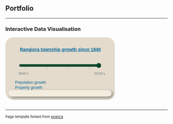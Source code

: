 ## Portfolio

---

### Interactive Data Visualisation 

<style type="text/css">	
  
    #play-controls {
        text-align: left;
        min-width: 320px;
        max-width: 320px;
        margin: 0 auto;
        padding: 5px 0 1em;
    }

    #play-controls * {
        display: inline-block;
        vertical-align: middle;
    }

	#steplist {
		display: none;
	}

	#slider-control-values {
		width: 270px;
		margin: 0px 10px 0px 30px;
		font-size: 10px;
        font-weight: 600;
		color: #8d918d;
	}
	
	.align-left {
		float: left;
	}
	
	.align-right {
		float: right;
	}

    #play-pause-button {
        width: 20px;
        height: 20px;
        text-align: center;
        font-size: 15px;
        cursor: pointer;
        color: #222;
        border: 0;
        background: transparent;
    }

    #play-range {
        margin: 2.5%;
        width: 80%;
        accent-color: #004529;
    }

    #play-output {
        font-family: Arial, Helvetica, sans-serif;
    }

    input[type="range"]::-moz-range-track {
        padding: 0 10px;
        background: repeating-linear-gradient(to right, 
            #ccc, 
            #ccc 10%, 
            #000 10%, 
            #000 11%, 
            #ccc 11%, 
            #ccc 20%);
	}

    #d3div {
        border-radius: 25px;
        background: #e4dbcd;
        padding: 10px; 
        width: 320px;
        height: auto;  
    }

    #d3div h4 a {
        margin: 10px 10px 10px 35px;
        font-family: sans-serif;
        font-size: 14px;
        font-weight: 600;
        color: #069; 
    }

    #divChart p, #divMap p {
        margin: 0px 0px 0px 20px;
        font-family: sans-serif;
        line-height: 16px;
        font-size: 12px;
        font-weight: 300;
        color: #069; 
    }
    
    
	#initialMap.hidden {
		display: none;
	}

    .propertylabel {
		font-family: Helvetica, sans-serif;
		font-size: 4px;
		fill: rgb(239,101,72);
		text-anchor: middle;
        display: none;
    }

    #divStoryBox {
        width: 300px;
        height: auto;
        padding: 10px;
        background-color: #f2ecdf;
        -webkit-border-radius: 10px;
        -moz-border-radius: 10px;
        border-radius: 10px;
        -webkit-box-shadow: 4px 4px 10px rgba(0, 0, 0, 0.4);
        -moz-box-shadow: 4px 4px 10px rgba(0, 0, 0, 0.4);
        box-shadow: 4px 4px 10px rgba(0, 0, 0, 0.4);
  /*      pointer-events: none; */
    }
			
	#divStoryBox.hidden {
		display: none;
	}

    #divStoryBox p {
        margin: 0;
        font-family: sans-serif;
        font-size: 12px;
        line-height: 16px;    
    }

</style>

<div id="d3div">
    <!-- Infographic title -->
    <h4><a href="/sample_page">Rangiora township growth since 1840</a></h4>
    <!-- Step slider with play/pause automation -->
    <div id="play-controls">
        <button id="play-pause-button" class="fa fa-play" title="play"></button>
        <input id="play-range" type="range" value="2020" min="1840" max="2020" step="10" list="steplist">
        <datalist id="steplist">
            <option>1850</option>
            <option>1900</option>
            <option>1950</option>
            <option>2000</option>
        </datalist>
        <output id="play-output" for="play-range" name="year"></output>
        <div id="slider-control-values">
            <div class="align-left">1840's</div>
            <div class="align-right">2020's</div>
            <div style="clear: both;"></div>
        </div>
    </div>
    <!-- Population bar chart -->
    <div id="divChart">
        <p>Population growth</p>
    </div>
    <!-- Properties map -->
    <div id="divMap">
        <p>Property growth</p>
    </div>
    <!-- Story box for text and images -->
    <div id="divStoryBox" >
        <p><strong><span id="storyBoxTitle" style="color: #069"></span></strong></p>
        <p><span id="storyBoxText"></span></p>
        <p><span id="storyBoxCitation" style="font-size: 9px; color: #8d918d"></span></p>
        <p><span id="storyBoxDataSource" style="font-size: 9px; color: #8d918d"></span></p>
    </div>
</div>

<script src="https://d3js.org/d3.v7.min.js"></script>
<link rel="stylesheet" href="https://cdnjs.cloudflare.com/ajax/libs/font-awesome/4.7.0/css/font-awesome.min.css">
<script type="text/javascript">

    //Define Global variables
    const baseDataset = [ 
        { key: 0, decade: 1840, population: 0, color: `#004529`, title: `Waimakariri-Rakahuri Lowlands in the late 1840's`, text: `Prior to Ngati Toa's attack and destruction of Kaiapohia Pa in 1831, Ngai Tahu may have built pataka (similar to these at Te Rakawakaputa) to store weapons and food near Rangiora.  In 1848, the Crown purchased 13.5 million acres (at least two-thirds of the South Island) from Ngai Tahu for ${"\u00A3"}2000, with the land around Rangiora part of this purchase.`, href: `https://waimakaririlibraries.com/__data/assets/pdf_file/0023/13874/Chapter-1-Breaching-the-Unknown-1.pdf`, image:`src="/images/Te_Rakawakaputa_sketch.png" alt="Te Rakawakaputa on the Korotuaheka in December 1848" style="height:135px; width:240px; margin-left:30px;"`, citation:`Source: Te Rakawakaputa by William Fox in 1848, Hocken Library | Hawkins, D N (1993) "Rangiora"`, source:`Data source: LINZ, NZ Statistics Census Data`},		
        { key: 1, decade: 1850, population: 20, color: `#004529`, title: `1850's saw the first European settlers`, text: `In the late 1840's Charles Torlesse and John Boys were engaged by the Canterbury Association to survey land north of the Waimakariri.  Rangiora land was initially divided into 50-acre rural sections and sold to speculators in England and a few settlers at ${"\u00A3"}3 per acre.  Charles and Alicia Torlesse and John and Priscilla Boys were the first Europeans to build homes in Rangiora.  Alicia and Priscilla were two of six Townsend daughters who had arrived in Lyttleton with their parents in 1850 on the Cressy, one of the "first four ships" to carry emigrants from England to the new colony of Canterbury.`, href: `https://waimakaririlibraries.com/__data/assets/pdf_file/0027/13878/Chapter-6-Land-Purchase.pdf`, image:`src="/images/torlesse_home_1855.png" alt="Torlesse Home in 1855" style="height:135px; width:240px; margin-left:30px;"`, citation:`Source: The Torlesse home by W.J.W. Hamilton in 1855, Canterbury Museum | Hawkins, D N (1993) "Rangiora"`, source:`Data source: LINZ, NZ Statistics Census Data`},		
        { key: 2, decade: 1860, population: 1000, color: `#006837`, title: `1860's shopkeepers, tradespeople and labourers`, text: `The village of Rangiora grew along the Harewood Forest Road (now High Street) as the second wave of immigration brought shopkeepers, tradespeople and labourers into the area.  Some of the rural sections along Ashely Road were valued at ${"\u00A3"}20 per acre.`, href: `https://waimakaririlibraries.com/__data/assets/pdf_file/0021/13881/Chapter-9-The-Making-of-a-Market-Town.pdf`, image:`src="/images/thompsons_store_1860s.png" alt="John and Thomas Thompsons' store" style="height:135px; width:240px; margin-left:30px;"`, citation:`Source: Rangiora Museum | Hawkins, D N (1993) "Rangiora"`, source:`Data source: LINZ, NZ Statistics Census Data`},		
        { key: 3, decade: 1870, population: 1200, color: `#238443`, title: `1870s saw the railway line built through Rangiora`, text: `The coming of the railway in 1872 initiated years of growth and change; a great decade of new people, new societies, material progress and a welcome prosperity as High Street gradually matured into a market place of some importance.  1/4 acre sections near the town centre were sold at ${"\u00A3"}400 per acre in 1874.`, href: `https://waimakaririlibraries.com/__data/assets/pdf_file/0023/13883/Chapter-11-The-Eighteen-seventies.pdf`, image:`src="/images/rangiora_railway_station.png" alt="Rangiora Railway Station" style="height:135px; width:240px; margin-left:30px;"`, citation:`Source: Rangiora Museum | Hawkins, D N (1993) "Rangiora"`, source:`Data source: LINZ, NZ Statistics Census Data`},
        { key: 4, decade: 1880, population: 1500, color: `#41ab5d`, title: `1880's saw prosperous and stable industry`, text: `Flax and flour mills were built near Rangiora drawing their power from the streams and giving work to a large number of local men and boys.  A bacon factory was started in 1885, along with butter and cheese making and a cooperage to produce dairy equipment.`, href: `https://waimakaririlibraries.com/__data/assets/pdf_file/0027/13887/Chapter-15-The-Difficult-Years-1878-96.pdf`, image:`src="/images/rangiora _volunteer_fire_brigade.png" alt="1880 Raniora Volunteer Fire Brigade testing Rangiora water wells" style="height:135px; width:240px; margin-left:30px;"`, citation:`Source: Rangiora Museum | Hawkins, D N (1993) "Rangiora"`, source:`Data source: LINZ, NZ Statistics Census Data`},
        { key: 5, decade: 1890, population: 1800, color: `#78c679`, title: `1890's women petition for the right to vote`, text: `North Canterbury women joined others in New Zealand to organize a political campaign and despite the cynical attitudes of some men, petitioned the government three times before winning the right to vote in 1893.`, href: `https://waimakaririlibraries.com/__data/assets/pdf_file/0019/13861/Chapter-4-Women-win-the-vote-1880s-and-1890s.pdf`, image:`src="/images/Temperance_Hotel.png" alt="Temperance Hotel and Grand Northern Restaurant in Albert Street" style="height:135px; width:240px; margin-left:30px;"`, citation:`Source: Rangiora Museum | Pauline Wood (1983) "Women of the Waimakariri"`, source:`Data source: LINZ, NZ Statistics Census Data`},
        { key: 6, decade: 1900, population: 1800, color: `#addd8e`, title: `1900's`, text: ``, href: ``, image:` style="height:135px; width:240px; margin-left:30px;"`, citation:`Source: Rangiora Museum | Hawkins, D N (1993) "Rangiora"`, source:`Data source: LINZ, NZ Statistics Census Data`},
        { key: 7, decade: 1910, population: 1800, color: `#d9f0a3`, title: `1910's`, text: `By the 1910's, Rangiora had still not grown much`, href: ``, image:` style="height:135px; width:240px; margin-left:30px;"`, citation:`Source: Rangiora Museum | Hawkins, D N (1993) "Rangiora"`, source:`Data source: LINZ, NZ Statistics Census Data`},
        { key: 8, decade: 1920, population: 2000, color: `#f7fcb9`, title: `1920's`, text: ``, href: ``, image:` style="height:135px; width:240px; margin-left:30px;"`, citation:`Source: Rangiora Museum | Hawkins, D N (1993) "Rangiora"`, source:`Data source: LINZ, NZ Statistics Census Data`},
        { key: 9, decade: 1930, population: 2100, color: `#ffffe5`, title: `1930's`, text: ``, href: ``, image:` style="height:135px; width:240px; margin-left:30px;"`, citation:`Source: Rangiora Museum | Hawkins, D N (1993) "Rangiora"`, source:`Data source: LINZ, NZ Statistics Census Data`},
        { key: 10, decade: 1940, population: 2300, color: `#fff7bc`, title: `1940's`, text: ``, href: ``, image:` style="height:135px; width:240px; margin-left:30px;"`, citation:`Source: Rangiora Museum | Hawkins, D N (1993) "Rangiora"`, source:`Data source: LINZ, NZ Statistics Census Data`},
        { key: 11, decade: 1950, population: 2800, color: `#fee391`, title: `1950's`, text: ``, href: ``, image:` style="height:135px; width:240px; margin-left:30px;"`, citation:`Source: Rangiora Museum | Hawkins, D N (1993) "Rangiora"`, source:`Data source: LINZ, NZ Statistics Census Data`},
        { key: 12, decade: 1960, population: 3500, color: `#fec44f`, title: `1960's`, text: ``, href: ``, image:` style="height:135px; width:240px; margin-left:30px;"`, citation:`Source: Rangiora Museum | Hawkins, D N (1993) "Rangiora"`, source:`Data source: LINZ, NZ Statistics Census Data`},
        { key: 13, decade: 1970, population: 4800, color: `#fe9929`, title: `1970's`, text: ``, href: ``, image:` style="height:135px; width:240px; margin-left:30px;"`, citation:`Source: Rangiora Museum | Hawkins, D N (1993) "Rangiora"`, source:`Data source: LINZ, NZ Statistics Census Data`} ,
        { key: 14, decade: 1980, population: 6400, color: `#ec7014`, title: `1980's`, text: ``, href: ``, image:` style="height:135px; width:240px; margin-left:30px;"`, citation:`Source: Rangiora Museum | Hawkins, D N (1993) "Rangiora"`, source:`Data source: LINZ, NZ Statistics Census Data`},
        { key: 15, decade: 1990, population: 8800, color: `#cc4c02`, title: `1990's`, text: ``, href: ``, image:` style="height:135px; width:240px; margin-left:30px;"`, citation:`Source: Rangiora Museum | Hawkins, D N (1993) "Rangiora"`, source:`Data source: LINZ, NZ Statistics Census Data`},
        { key: 16, decade: 2000, population: 10800, color: `#e31a1c`, title: `2000's`, text: ``, href: ``, image:` style="height:135px; width:240px; margin-left:30px;"`, citation:`Source: Rangiora Museum | Hawkins, D N (1993) "Rangiora"`, source:`Data source: LINZ, NZ Statistics Census Data`},
        { key: 17, decade: 2010, population: 12000, color: `#bd0026`, title: `Growth after the Canterbury eqrthquakes in 2010/2011`, text: `Following the Christchurch earthquakes in 2010 and 2011, many "red zoned" residents used their Government and insurance pay-outs to build new homes in Rangiora subdivisions, recently developed on farmland beyond the original town "belts".`, href: ``, image:` style="height:135px; width:240px; margin-left:30px;"`, citation:``, source:`Data source: LINZ, NZ Statistics Census Data`},
        { key: 18, decade: 2020, population: 23000, color: `#800026`, title: `Rangiora township in 2023`, text: `Rangiora is still very much a rural township even after the significant population growth since 2010`, href: ``, image:`src="/images/rangiora_high_street_2023.png" alt="High Street in 2023 looking West from Victoria Street" style="height:135px; width:240px; margin-left:30px;"`, citation:``, source:`Data source: LINZ, NZ Statistics Census Data`}
    ];

    const decades = [];
    const colors = [];
    baseDataset.forEach(item => {
        decades.push(item.decade);
        colors.push(item.color);
    })

    let decadeValue = 2020;
    let dataset = baseDataset.slice(0,decades.indexOf(decadeValue)+1);
    let decadeValueDataObject = [baseDataset[decades.indexOf(decadeValue)]];
    const maxPopulation = d3.max(baseDataset, d => d.population);

    const w = 300;
    const h = 300;
    
    //HTML step slider control with play/pause button
    const playBtn = document.querySelector(`#play-pause-button`);
    let sliderTimer = undefined;

    function play(button) {         //Autoplay the slider, redrawing the Infograph at each slider step
        button.title = `pause`;
        button.className = `fa fa-pause`;
        sliderTimer = setInterval(function () {
            if (decadeValue >= decades[decades.length - 1]) {
                decadeValue = decades[0];
            } else {
                decadeValue += 10;
            }
            redraw(`autoSlide`);
        }, 1500);
    }

    function pause(button) {        //Pause the slider, either when manually moving the slider or when clicking the pause button
        button.title = `play`;
        button.className = `fa fa-play`;
        clearTimeout(sliderTimer);
        sliderTimer = undefined;
    }
    
    playBtn.addEventListener('click', function () {     //Toggle play and pause when the button has been clicked
        if (sliderTimer === undefined) {
            play(this);
        } else {
            pause(this);
        }
    });

    document.querySelector(`#play-range`).addEventListener(`input`, function (e) {      //Redraw the Infograph when the input has been manually changed
        pause(playBtn);
        decadeValue = parseInt(e.target.value);
        redraw(`manualSlide`);
    });
			
    //Create bar chart svg element, scales and axes
    const chartMargin = { top: 10, right: 10, bottom: 10, left: 10 };
    const chartWidth = 300 - chartMargin.left - chartMargin.right;
    const chartHeight = 60 - chartMargin.top - chartMargin.bottom;
    const barHeight = 20;

    const svgChart = d3
        .select(`div#divChart`)
        .append(`svg`)
        .attr(`width`, chartWidth + chartMargin.left + chartMargin.right)
        .attr(`height`, chartHeight + chartMargin.top + chartMargin.bottom)
        .append(`g`)
        .attr(`transform`, `translate(20,0)`);

    const xScale = d3.scaleLinear()
        .domain([0, maxPopulation])
        .range([0, chartWidth]);

    const yScale = d3.scaleBand()
        .domain([decadeValue])
        .rangeRound([0, chartHeight])
        .padding(0.15);

    const xAxis = d3.axisBottom(xScale).ticks(4, `,.3d`).tickSize(1);
    const yAxis = d3.axisLeft(yScale).tickValues([]);

    svgChart.append(`g`)
        .attr(`transform`, `translate(0,${chartHeight - 10})`)
        .call(xAxis)
        .call(g => g.select(`.domain`).remove());

    svgChart.append(`g`)
        .call(yAxis)
        .call(g => g.select(`.domain`).remove());

    //Define path generator, using the geoMercator projection
    const projection = d3
        .geoMercator()
        .scale([340000])
        .center([172.642, -43.319]);

    const path = d3.geoPath(projection);
    
    //Create map svg element and append 1840's map sketch
    const svgMap = d3
        .select(`div#divMap`)
        .append(`svg`)
        .attr(`width`, w)
        .attr(`height`, h);

    svgMap.append(`svg:image`)
        .attr(`id`, `initialMap`)
        .attr(`class`, `hidden`)
        .attr(`xlink:href`, `/images/rangiora_map_1848.png`)
        .attr(`x`, 30)
        .attr(`y`, 20)
        .attr(`width`, 250)
        .attr(`height`, 250);
             
    //Function - add bar to population bar chart svg
    function populationChart() {
        svgChart.selectAll(`rect`)
            .data(decadeValueDataObject)
            .enter()
            .append(`rect`)
            .attr(`x`, 0)
            .attr(`y`, d => yScale(d.decade))
            .attr(`height`, barHeight)
            .attr(`width`,d => ( d.population * chartWidth / maxPopulation ))
            .attr(`fill`, d => d.color);
    }
    
    //Function - set up properties map svg
    function propertyMap () {
        d3.json("/data/rangiora_property_titles.json").then(json => {				

            //Bind data and create one path per property
            const rangioramap = svgMap
                .selectAll("path")
                .data(json.features)
                .enter()
                .append("path")
                .attr("d", path)                   
                .attr("fill", function(d) {
                    //Get decade color for the property
                    const value = parseInt(d.properties.decade);
                    if (value && value <= decadeValue) {
                        return colors[decades.indexOf(value)];
                    } else {            // If property decade does not exist or is > input decade
                        return "transparent";
                    }
                });

            //Create one label per property
            const propertyLabels = svgMap
                .selectAll("text")
                .data(json.features)
                .enter()
                .append("text")
                .attr("class", "propertylabel")
                .attr("x", function(d) { return path.centroid(d)[0]; })
                .attr("y", function(d) { return path.centroid(d)[1]; })
                .text(function(d) {
                    if (d.properties.seqno) {
                        return d.properties.seqno;
                    }
                });

        }).catch( err => {console.log(err)});   
    }
                
    //Function - update story box div
    function storyBox () {
        const storyBoxData = dataset[decades.indexOf(decadeValue)]
        
        d3.select(`#divStoryBox`)
            .select(`#storyBoxTitle`)
            .text(storyBoxData.title);

        d3.select(`#divStoryBox`)
            .select(`#storyBoxText`)
            .html(`<span>${storyBoxData.text}<a href="${storyBoxData.href}" target=”_blank”><img ${storyBoxData.image}></a></span>`);

        d3.select(`#divStoryBox`)
            .select(`#storyBoxCitation`)
            .text(storyBoxData.citation);

        d3.select(`#divStoryBox`)
            .select(`#storyBoxDataSource`)
            .text(storyBoxData.source);
            

        //Display the story box
        d3.select(`#divStoryBox`).classed(`hidden`, false);    
    }
    
    //Function - redraw Infograph on change of decade in slider control
    //(this happens either by manually moving the range input on the slider, or from a timer when the slider is played automatically)
    function redraw(slideMode) {

        const lastKeyValue = dataset.length - 1;
        if (decadeValue != decades[dataset.length - 1]) {
            dataset = baseDataset.slice(0,decades.indexOf(decadeValue)+1);
        }
        
        const input = document.querySelector('#play-range');
        if (slideMode = `autoSlide`) {
			input.value = decadeValue;
		}

        //Update bar chart to reflect population early in the selected decade    
        decadeValueDataObject = [baseDataset[decades.indexOf(decadeValue)]];
        yScale.domain([decadeValue])
            .padding(0.15);

        const bar = svgChart.selectAll("rect")
            .data(decadeValueDataObject);

       bar.enter()
            .append("rect")
            .attr(`x`, chartWidth)
            .attr(`y`, d => yScale(d.decade))
            .attr(`height`, barHeight)
            .attr(`width`,d => ( d.population * chartWidth / maxPopulation ))
            .attr(`fill`, d => d.color)
            .merge(bar)
            .transition()
            .duration(200)
            .attr(`x`, 0)
            .attr(`y`, d => yScale(d.decade))
            .attr(`height`, barHeight)
            .attr(`width`,d => ( d.population * chartWidth / maxPopulation ))
            .attr(`fill`, d => d.color);
      
        // change map to reflect property titles issued up to and including the selected decade
        if (decadeValue != 1840) {
            d3.select(`#initialMap`).classed(`hidden`, true);
        } else {
            d3.select(`#initialMap`).classed(`hidden`, false);
        }

        svgMap.selectAll("path")
            .transition()
            .attr("fill", function(d,i) {
                //Get data value
                const value = parseInt(d.properties.decade);
                if (value && value <= decadeValue) {
                    return colors[decades.indexOf(value)];
                } else {            //If property decade does not exist or is > input decade
                    return "transparent";
            }});

        //Update the story text box with text and images relevant to the selected decade
        storyBox();				
        
   /*     d3.select(`#divStoryBox`)
            .select(`#storyBoxTitle`)
            .text(dataset[decades.indexOf(decadeValue)].title);

        d3.select(`#divStoryBox`)
            .select(`#storyBoxText`)
            .html(`<span><a href="${dataset[decades.indexOf(decadeValue)].href}" target=”_blank”><img ${dataset[decades.indexOf(decadeValue)].image}></a>${dataset[decades.indexOf(decadeValue)].text}</span>`);

        d3.select(`#divStoryBox`)
            .select(`#storyBoxCitation`)
            .text(decadeValue < 1980 ? `Source: Rangiora by D.N Hawkins, Rangiora Borough Council 1983` : ``);
        
        //Display the story text box
        d3.select(`#divStoryBox`).classed(`hidden`, false);
     */       
    }			
    
    //Function - main function that runs each of the component functions
    function runInfographic () {

        populationChart();		//Sets up initial display of the population bar chart	
        
        propertyMap();			//Sets up initial display of the properties map
        
        storyBox();				//Sets up initial display of the story box
		
    }
    
    runInfographic();

</script>

<br/>

---
<p style="font-size:11px">Page template forked from <a href="https://github.com/evanca/quick-portfolio">evanca</a></p>
<!-- Remove above link if you don't want to attibute -->

